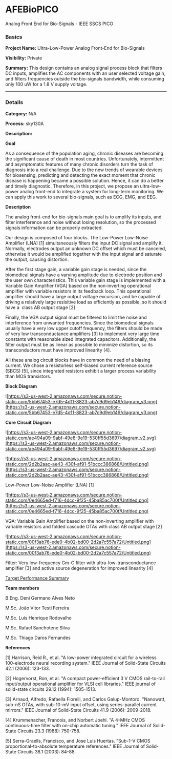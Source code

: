 # AFEBioPICO
Analog Front End for Bio-Signals - IEEE SSCS PICO

### Basics

**Project Name:** Ultra-Low-Power Analog Front-End for Bio-Signals

**Visibility:** Private

**Summary:** This design contains an analog signal process block that filters DC inputs, amplifies the AC components with an user selected voltage gain, and filters frequencies outside the bio-signals bandwidth, while consuming only 100 uW for a 1.8 V supply voltage.

---

### Details

**Category:** N/A

**Process:** sky130A

**Description:**

**Goal** 

As a consequence of the population aging, chronic diseases are becoming the significant cause of death in most countries. Unfortunately, intermittent and asymptomatic features of many chronic disorders turn the task of diagnosis into a real challenge. Due to the new trends of wearable devices for biosensing, predicting and detecting the exact moment that chronic disease is happening became a possible solution. Hence, it can do a better and timely diagnostic. Therefore, in this project, we propose an ultra-low-power analog front-end to integrate a system for long-term monitoring. We can apply this work to several bio-signals, such as ECG, EMG, and EEG.

**Description**

The analog front-end for bio-signals main goal is to amplify its inputs, and filter interference and noise without losing resolution, so the processed signals information can be properly extracted.

Our design is composed of four blocks. The Low-Power Low-Noise Amplifier (LNA) [1] simultaneously filters the input DC signal and amplify it. Normally, electrodes output an unknown DC offset which must be canceled, otherwise it would be amplified together with the input signal and saturate the output, causing distortion.

After the first stage gain, a variable gain stage is needed, since the biomedical signals have a varying amplitude due to electrode position and the user own characteristics. This variable gain stage is implemented with a Variable Gain Amplifier (VGA) based on the non-inverting operational amplifier with variable resistors in its feedback loop. This operational amplifier should have a large output voltage excursion, and be capable of driving a relatively large resisitive load as efficiently as possible, so it should have a  class AB output stage [2]

Finally, the VGA output signal must be filtered to limit the noise and interference from unwanted frequencies. Since the biomedical signals usually have a very low upper cutoff frequency, the filters should be made of very low transconductance amplifiers [3] to implement very large time constants with reasonable sized integrated capacitors. Additionally, the filter output must be as linear as possible to minimize distortion, so its transconductors must have improved linearity [4].

All these analog circuit blocks have in common the need of a biasing current. We chose a resistorless self-biased current reference source (SBCS) [5], since integrated resistors exhibit a larger process variability than MOS transistors.

**Block Diagram**

![https://s3-us-west-2.amazonaws.com/secure.notion-static.com/5bb67453-e7d5-4d11-8823-ab7c9d9eb149/diagram_v3.png](https://s3-us-west-2.amazonaws.com/secure.notion-static.com/5bb67453-e7d5-4d11-8823-ab7c9d9eb149/diagram_v3.png)

**Core** **Circuit Diagram**

![https://s3-us-west-2.amazonaws.com/secure.notion-static.com/ae494a09-9abf-49e8-9e19-530ff55d3697/diagram_v2.svg](https://s3-us-west-2.amazonaws.com/secure.notion-static.com/ae494a09-9abf-49e8-9e19-530ff55d3697/diagram_v2.svg)

![https://s3-us-west-2.amazonaws.com/secure.notion-static.com/2d2b2aac-ae43-430f-af91-51bccc386868/Untitled.png](https://s3-us-west-2.amazonaws.com/secure.notion-static.com/2d2b2aac-ae43-430f-af91-51bccc386868/Untitled.png)

Low-Power Low-Noise Amplifier (LNA) [1]

![https://s3-us-west-2.amazonaws.com/secure.notion-static.com/0e4665ed-f716-4dcc-9f25-45ba85ac700f/Untitled.png](https://s3-us-west-2.amazonaws.com/secure.notion-static.com/0e4665ed-f716-4dcc-9f25-45ba85ac700f/Untitled.png)

VGA: Variable Gain Amplifier based on the non-inverting amplifier with variable resistors and folded cascode OTAs with class AB output stage [2]

![https://s3-us-west-2.amazonaws.com/secure.notion-static.com/00f3ab76-ede0-4b02-bd00-2d2a7c557a72/Untitled.png](https://s3-us-west-2.amazonaws.com/secure.notion-static.com/00f3ab76-ede0-4b02-bd00-2d2a7c557a72/Untitled.png)

Filter: Very low-frequency Gm-C filter with ultra-low-transconductance amplifier [3] and active source degeneration for improved linearity [4]

[Target Performance Summary](https://www.notion.so/5080160bf7f0460aacdccbaf19b643f2)

**Team members**

B.Eng. Deni Germano Alves Neto

M.Sc. João Vitor Testi Ferreira

M.Sc. Luís Henrique Rodovalho

M.Sc. Rafael Sanchotene Silva

M.Sc. Thiago Daros Fernandes

**References**

[1] Harrison, Reid R., et al. "A low-power integrated circuit for a wireless 100-electrode neural recording system." IEEE Journal of Solid-State Circuits 42.1 (2006): 123-133.

[2] Hogervorst, Ron, et al. "A compact power-efficient 3 V CMOS rail-to-rail input/output operational amplifier for VLSI cell libraries." IEEE journal of solid-state circuits 29.12 (1994): 1505-1513.

[3] Arnaud, Alfredo, Rafaella Fiorelli, and Carlos Galup-Montoro. "Nanowatt, sub-nS OTAs, with sub-10-mV input offset, using series-parallel current mirrors." IEEE Journal of Solid-State Circuits 41.9 (2006): 2009-2018.

[4] Krummenacher, Francois, and Norbert Joehl. "A 4-MHz CMOS continuous-time filter with on-chip automatic tuning." IEEE Journal of Solid-State Circuits 23.3 (1988): 750-758.

[5] Serra-Graells, Francisco, and Jose Luis Huertas. "Sub-1-V CMOS proportional-to-absolute temperature references." IEEE Journal of Solid-State Circuits 38.1 (2003): 84-88.
